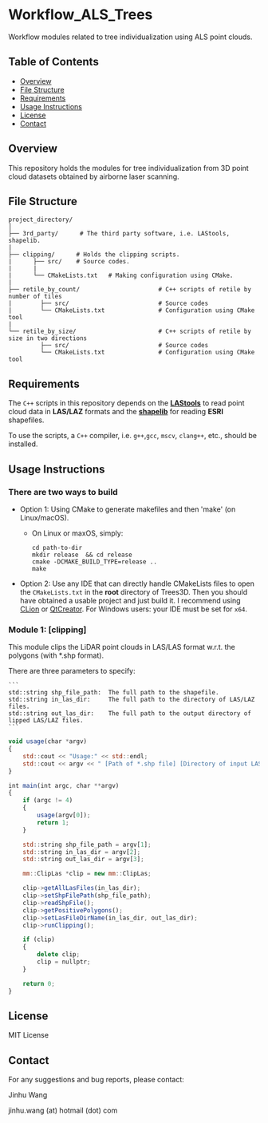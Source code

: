 # Workflow_ALS_Trees

Workflow modules related to tree individualization using ALS point clouds.

## Table of Contents

- [Overview](#overview)
- [File Structure](#file-structure)
- [Requirements](#requirements)
- [Usage Instructions](#usage-instructions)
- [License](#license)
- [Contact](#contact)

## Overview

This repository holds the modules for tree individualization from 3D point cloud datasets obtained by airborne laser scanning.

## File Structure

```plaintext
project_directory/
│
├── 3rd_party/      # The third party software, i.e. LAStools, shapelib.
|
├── clipping/      # Holds the clipping scripts.
|      ├── src/    # Source codes.
|      |
|      └── CMakeLists.txt   # Making configuration using CMake.
|
├── retile_by_count/                      # C++ scripts of retile by number of tiles
|        ├── src/                         # Source codes
|        └── CMakeLists.txt               # Configuration using CMake tool
|
└── retile_by_size/                       # C++ scripts of retile by size in two directions
         ├── src/                         # Source codes
         └── CMakeLists.txt               # Configuration using CMake tool
```

## Requirements

The `C++` scripts in this repository depends on the **[LAStools](https://lastools.github.io/)** to read point cloud data in **LAS/LAZ** formats and the **[shapelib](http://shapelib.maptools.org/)** for reading **ESRI** shapefiles.

To use the scripts, a `C++` compiler, i.e. `g++`,`gcc`, `mscv`, `clang++`, etc., should be installed.

## Usage Instructions

### There are two ways to build

- Option 1: Using CMake to generate makefiles and then 'make' (on Linux/macOS).

  - On Linux or maxOS, simply:

    ```
    cd path-to-dir
    mkdir release  && cd release
    cmake -DCMAKE_BUILD_TYPE=release ..
    make
    ```

- Option 2: Use any IDE that can directly handle CMakeLists files to open the `CMakeLists.txt` in the **root** directory of Trees3D.
  Then you should have obtained a usable project and just build it. I recommend using
  [CLion](https://www.jetbrains.com/clion/) or [QtCreator](https://www.qt.io/product). For Windows users: your IDE must be set for `x64`.

### Module 1: [clipping]

This module clips the LiDAR point clouds in LAS/LAS format w.r.t. the polygons (with *.shp format).

There are three parameters to specify:

    ```
    std::string shp_file_path:  The full path to the shapefile.
    std::string in_las_dir:     The full path to the directory of LAS/LAZ files.
    std::string out_las_dir:    The full path to the output directory of lipped LAS/LAZ files.
    ```

```javascript {.line-numbers}
void usage(char *argv)
{
    std::cout << "Usage:" << std::endl;
    std::cout << argv << " [Path of *.shp file] [Directory of input LAS/LAZ files] [Directory of output LAS/LAZ files]" << std::endl;
}

int main(int argc, char **argv)
{
    if (argc != 4)
    {
        usage(argv[0]);
        return 1;
    }

    std::string shp_file_path = argv[1];
    std::string in_las_dir = argv[2];
    std::string out_las_dir = argv[3];

    mm::ClipLas *clip = new mm::ClipLas;

    clip->getAllLasFiles(in_las_dir);
    clip->setShpFilePath(shp_file_path);
    clip->readShpFile();
    clip->getPositivePolygons();
    clip->setLasFileDirName(in_las_dir, out_las_dir);
    clip->runClipping();

    if (clip)
    {
        delete clip;
        clip = nullptr;
    }

    return 0;
}
```

## License

MIT License

## Contact

For any suggestions and bug reports, please contact:

Jinhu Wang

jinhu.wang (at) hotmail (dot) com
